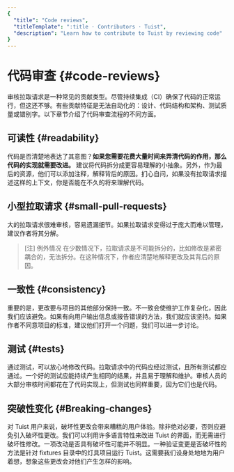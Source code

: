 ```yaml
---
{
  "title": "Code reviews",
  "titleTemplate": ":title · Contributors · Tuist",
  "description": "Learn how to contribute to Tuist by reviewing code"
}
---
```

# 代码审查 {#code-reviews}

审核拉取请求是一种常见的贡献类型。尽管持续集成（CI）确保了代码的正常运行，但这还不够。有些贡献特征是无法自动化的：设计、代码结构和架构、测试质量或错别字。以下章节介绍了代码审查流程的不同方面。

## 可读性 {#readability}

代码是否清楚地表达了其意图？**如果您需要花费大量时间来弄清代码的作用，那么代码的实现就需要改进。**
建议将代码拆分成更容易理解的小抽象。另外，作为最后的资源，他们可以添加注释，解释背后的原因。扪心自问，如果没有拉取请求描述这样的上下文，你是否能在不久的将来理解代码。

## 小型拉取请求 {#small-pull-requests}

大的拉取请求很难审核，容易遗漏细节。如果拉取请求变得过于庞大而难以管理，建议作者将其分解。

> [注] 例外情况 在少数情况下，拉取请求是不可能拆分的，比如修改是紧密耦合的，无法拆分。在这种情况下，作者应清楚地解释更改及其背后的原因。

## 一致性 {#consistency}

重要的是，更改要与项目的其他部分保持一致。不一致会使维护工作复杂化，因此我们应该避免。如果有向用户输出信息或报告错误的方法，我们就应该坚持。如果作者不同意项目的标准，建议他们打开一个问题，我们可以进一步讨论。

## 测试 {#tests}

通过测试，可以放心地修改代码。拉取请求中的代码应经过测试，且所有测试都应通过。一个好的测试应能持续产生相同的结果，并且易于理解和维护。审核人员的大部分审核时间都花在了代码实现上，但测试也同样重要，因为它们也是代码。

## 突破性变化 {#Breaking-changes}

对 Tuist 用户来说，破坏性更改会带来糟糕的用户体验。除非绝对必要，否则应避免引入破坏性更改。我们可以利用许多语言特性来改进 Tuist
的界面，而无需进行破坏性修改。一项改动是否具有破坏性可能并不明显。一种验证变更是否破坏性的方法是针对 fixtures 目录中的灯具项目运行
Tuist。这需要我们设身处地地为用户着想，想象这些更改会对他们产生怎样的影响。
